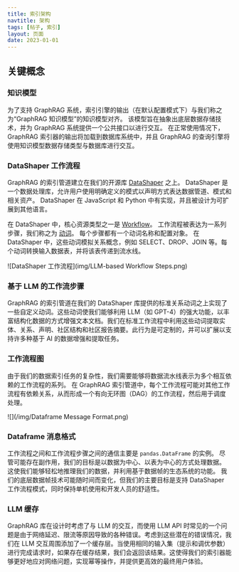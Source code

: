 ```yaml
---
title: 索引架构
navtitle: 架构
tags: [帖子, 索引]
layout: 页面
date: 2023-01-01
---
```


## 关键概念

### 知识模型

为了支持 GraphRAG 系统，索引引擎的输出（在默认配置模式下）与我们称之为“GraphRAG 知识模型”的知识模型对齐。
该模型旨在抽象出底层数据存储技术，并为 GraphRAG 系统提供一个公共接口以进行交互。
在正常使用情况下，GraphRAG 索引器的输出将加载到数据库系统中，并且 GraphRAG 的查询引擎将使用知识模型数据存储类型与数据库进行交互。

### DataShaper 工作流程

GraphRAG 的索引管道建立在我们的开源库 [DataShaper](https://github.com/microsoft/datashaper) 之上。
DataShaper 是一个数据处理库，允许用户使用明确定义的模式以声明方式表达数据管道、模式和相关资产。
DataShaper 在 JavaScript 和 Python 中有实现，并且被设计为可扩展到其他语言。

在 DataShaper 中，核心资源类型之一是 [Workflow](https://github.com/microsoft/datashaper/blob/main/javascript/schema/src/workflow/WorkflowSchema.ts)。
工作流程被表达为一系列步骤，我们称之为 [动词](https://github.com/microsoft/datashaper/blob/main/javascript/schema/src/workflow/verbs.ts)。
每个步骤都有一个动词名称和配置对象。
在 DataShaper 中，这些动词模拟关系概念，例如 SELECT、DROP、JOIN 等。每个动词转换输入数据表，并将该表传递到流水线。

![DataShaper 工作流程](img/LLM-based Workflow Steps.png)

### 基于 LLM 的工作流步骤

GraphRAG 的索引管道在我们的 DataShaper 库提供的标准关系动词之上实现了一些自定义动词。这些动词使我们能够利用 LLM（如 GPT-4）的强大功能，以丰富结构化数据的方式增强文本文档。我们在标准工作流程中利用这些动词提取实体、关系、声明、社区结构和社区报告摘要。此行为是可定制的，并可以扩展以支持许多种基于 AI 的数据增强和提取任务。

### 工作流程图

由于我们的数据索引任务的复杂性，我们需要能够将数据流水线表示为多个相互依赖的工作流程的系列。
在 GraphRAG 索引管道中，每个工作流程可能对其他工作流程有依赖关系，从而形成一个有向无环图（DAG）的工作流程，然后用于调度处理。

![](/img/Dataframe Message Format.png)

### Dataframe 消息格式

工作流程之间和工作流程步骤之间的通信主要是 `pandas.DataFrame` 的实例。
尽管可能存在副作用，我们的目标是以数据为中心、以表为中心的方式处理数据。
这使我们能够轻松地推理我们的数据，并利用基于数据帧的生态系统的功能。
我们的底层数据帧技术可能随时间而变化，但我们的主要目标是支持 DataShaper 工作流程模式，同时保持单机使用和开发人员的舒适性。

### LLM 缓存 
GraphRAG 库在设计时考虑了与 LLM 的交互，而使用 LLM API 时常见的一个问题是由于网络延迟、限流等原因导致的各种错误。考虑到这些潜在的错误情况，我们在 LLM 交互周围添加了一个缓存层。当使用相同的输入集（提示和调优参数）进行完成请求时，如果存在缓存结果，我们会返回该结果。这使得我们的索引器能够更好地应对网络问题，实现幂等操作，并提供更高效的最终用户体验。